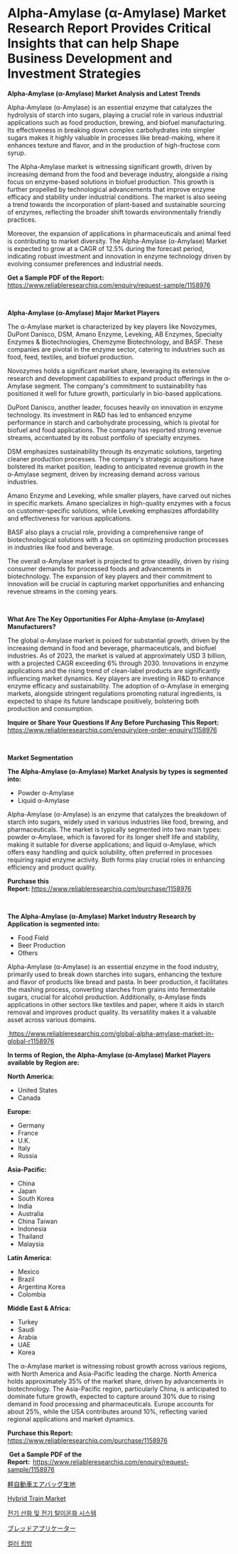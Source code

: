 <p><h1>Alpha-Amylase (α-Amylase) Market Research Report Provides Critical Insights that can help Shape Business Development and Investment Strategies</h1></p><p><strong>Alpha-Amylase (α-Amylase) Market Analysis and Latest Trends</strong></p>
<p><p>Alpha-Amylase (α-Amylase) is an essential enzyme that catalyzes the hydrolysis of starch into sugars, playing a crucial role in various industrial applications such as food production, brewing, and biofuel manufacturing. Its effectiveness in breaking down complex carbohydrates into simpler sugars makes it highly valuable in processes like bread-making, where it enhances texture and flavor, and in the production of high-fructose corn syrup.</p><p>The Alpha-Amylase market is witnessing significant growth, driven by increasing demand from the food and beverage industry, alongside a rising focus on enzyme-based solutions in biofuel production. This growth is further propelled by technological advancements that improve enzyme efficacy and stability under industrial conditions. The market is also seeing a trend towards the incorporation of plant-based and sustainable sourcing of enzymes, reflecting the broader shift towards environmentally friendly practices.</p><p>Moreover, the expansion of applications in pharmaceuticals and animal feed is contributing to market diversity. The Alpha-Amylase (α-Amylase) Market is expected to grow at a CAGR of 12.5% during the forecast period, indicating robust investment and innovation in enzyme technology driven by evolving consumer preferences and industrial needs.</p></p>
<p><strong>Get a Sample PDF of the Report:&nbsp;</strong> <a href="https://www.reliableresearchiq.com/enquiry/request-sample/1158976">https://www.reliableresearchiq.com/enquiry/request-sample/1158976</a></p>
<p>&nbsp;</p>
<p><strong>Alpha-Amylase (α-Amylase) Major Market Players</strong></p>
<p><p>The α-Amylase market is characterized by key players like Novozymes, DuPont Danisco, DSM, Amano Enzyme, Leveking, AB Enzymes, Specialty Enzymes & Biotechnologies, Chemzyme Biotechnology, and BASF. These companies are pivotal in the enzyme sector, catering to industries such as food, feed, textiles, and biofuel production.</p><p>Novozymes holds a significant market share, leveraging its extensive research and development capabilities to expand product offerings in the α-Amylase segment. The company's commitment to sustainability has positioned it well for future growth, particularly in bio-based applications.</p><p>DuPont Danisco, another leader, focuses heavily on innovation in enzyme technology. Its investment in R&D has led to enhanced enzyme performance in starch and carbohydrate processing, which is pivotal for biofuel and food applications. The company has reported strong revenue streams, accentuated by its robust portfolio of specialty enzymes.</p><p>DSM emphasizes sustainability through its enzymatic solutions, targeting cleaner production processes. The company's strategic acquisitions have bolstered its market position, leading to anticipated revenue growth in the α-Amylase segment, driven by increasing demand across various industries.</p><p>Amano Enzyme and Leveking, while smaller players, have carved out niches in specific markets. Amano specializes in high-quality enzymes with a focus on customer-specific solutions, while Leveking emphasizes affordability and effectiveness for various applications.</p><p>BASF also plays a crucial role, providing a comprehensive range of biotechnological solutions with a focus on optimizing production processes in industries like food and beverage.</p><p>The overall α-Amylase market is projected to grow steadily, driven by rising consumer demands for processed foods and advancements in biotechnology. The expansion of key players and their commitment to innovation will be crucial in capturing market opportunities and enhancing revenue streams in the coming years.</p></p>
<p>&nbsp;</p>
<p><strong>What Are The Key Opportunities For Alpha-Amylase (α-Amylase) Manufacturers?</strong></p>
<p><p>The global α-Amylase market is poised for substantial growth, driven by the increasing demand in food and beverage, pharmaceuticals, and biofuel industries. As of 2023, the market is valued at approximately USD 3 billion, with a projected CAGR exceeding 6% through 2030. Innovations in enzyme applications and the rising trend of clean-label products are significantly influencing market dynamics. Key players are investing in R&D to enhance enzyme efficacy and sustainability. The adoption of α-Amylase in emerging markets, alongside stringent regulations promoting natural ingredients, is expected to shape its future landscape positively, bolstering both production and consumption.</p></p>
<p><strong>Inquire or Share Your Questions If Any Before Purchasing This Report:</strong> <a href="https://www.reliableresearchiq.com/enquiry/pre-order-enquiry/1158976">https://www.reliableresearchiq.com/enquiry/pre-order-enquiry/1158976</a></p>
<p>&nbsp;</p>
<p><strong>Market Segmentation</strong></p>
<p><strong>The Alpha-Amylase (α-Amylase) Market Analysis by types is segmented into:</strong></p>
<p><ul><li>Powder α-Amylase</li><li>Liquid α-Amylase</li></ul></p>
<p><p>Alpha-Amylase (α-Amylase) is an enzyme that catalyzes the breakdown of starch into sugars, widely used in various industries like food, brewing, and pharmaceuticals. The market is typically segmented into two main types: powder α-Amylase, which is favored for its longer shelf life and stability, making it suitable for diverse applications; and liquid α-Amylase, which offers easy handling and quick solubility, often preferred in processes requiring rapid enzyme activity. Both forms play crucial roles in enhancing efficiency and product quality.</p></p>
<p><strong>Purchase this Report:&nbsp;</strong><a href="https://www.reliableresearchiq.com/purchase/1158976">https://www.reliableresearchiq.com/purchase/1158976</a></p>
<p>&nbsp;</p>
<p><strong>The Alpha-Amylase (α-Amylase) Market Industry Research by Application is segmented into:</strong></p>
<p><ul><li>Food Field</li><li>Beer Production</li><li>Others</li></ul></p>
<p><p>Alpha-Amylase (α-Amylase) is an essential enzyme in the food industry, primarily used to break down starches into sugars, enhancing the texture and flavor of products like bread and pasta. In beer production, it facilitates the mashing process, converting starches from grains into fermentable sugars, crucial for alcohol production. Additionally, α-Amylase finds applications in other sectors like textiles and paper, where it aids in starch removal and improves product quality. Its versatility makes it a valuable asset across various domains.</p></p>
<p><a href="https://www.reliableresearchiq.com/global-alpha-amylase-market-in-global-r1158976">&nbsp;https://www.reliableresearchiq.com/global-alpha-amylase-market-in-global-r1158976</a></p>
<p><strong>In terms of Region, the Alpha-Amylase (α-Amylase) Market Players available by Region are:</strong></p>
<p>
    <p> <strong> North America: </strong>
        <ul>
            <li>United States</li>
            <li>Canada</li>
        </ul>
        </p> 
    <p> <strong> Europe: </strong>
        <ul>
            <li>Germany</li>
            <li>France</li>
            <li>U.K.</li>
            <li>Italy</li>
            <li>Russia</li>
        </ul>
        </p> 
    <p> <strong> Asia-Pacific: </strong>
        <ul>
            <li>China</li>
            <li>Japan</li>
            <li>South Korea</li>
            <li>India</li>
            <li>Australia</li>
            <li>China Taiwan</li>
            <li>Indonesia</li>
            <li>Thailand</li>
            <li>Malaysia</li>
        </ul>
        </p> 
    <p> <strong> Latin America: </strong>
        <ul>
            <li>Mexico</li>
            <li>Brazil</li>
            <li>Argentina Korea</li>
            <li>Colombia</li>
        </ul>
        </p> 
    <p> <strong> Middle East & Africa: </strong>
        <ul>
            <li>Turkey</li>
            <li>Saudi</li>
            <li>Arabia</li>
            <li>UAE</li>
            <li>Korea</li>
        </ul>
    </p>
    </p>
<p><p>The α-Amylase market is witnessing robust growth across various regions, with North America and Asia-Pacific leading the charge. North America holds approximately 35% of the market share, driven by advancements in biotechnology. The Asia-Pacific region, particularly China, is anticipated to dominate future growth, expected to capture around 30% due to rising demand in food processing and pharmaceuticals. Europe accounts for about 25%, while the USA contributes around 10%, reflecting varied regional applications and market dynamics.</p></p>
<p><strong>Purchase this Report: </strong><a href="https://www.reliableresearchiq.com/purchase/1158976">https://www.reliableresearchiq.com/purchase/1158976</a></p>
<p>&nbsp;<strong>Get a Sample PDF of the Report:&nbsp;&nbsp;</strong><a href="https://www.reliableresearchiq.com/enquiry/request-sample/1158976">https://www.reliableresearchiq.com/enquiry/request-sample/1158976</a></p>
<p><strong></strong></p>
<p><p><a href="https://medium.com/@shade463/light-vehicle-airbag-fabrics-market-%E3%81%AE%E3%82%B0%E3%83%AD%E3%83%BC%E3%83%90%E3%83%AB%E5%B8%82%E5%A0%B4%E6%A6%82%E8%A6%81%E3%81%AF-%E4%B8%96%E7%95%8C%E3%81%8A%E3%82%88%E3%81%B3%E4%B8%BB%E8%A6%81%E5%B8%82%E5%A0%B4%E3%81%AB%E3%81%8A%E3%81%91%E3%82%8B%E6%A5%AD%E7%95%8C%E3%81%AB%E5%BD%B1%E9%9F%BF%E3%82%92%E4%B8%8E%E3%81%88%E3%82%8B%E4%B8%BB%E8%A6%81%E3%81%AA%E3%83%88%E3%83%AC%E3%83%B3%E3%83%89%E3%81%AB%E3%81%A4%E3%81%84%E3%81%A6-%E7%8B%AC%E8%87%AA%E3%81%AE%E8%A6%96%E7%82%B9%E3%82%92%E6%8F%90%E4%BE%9B%E3%81%97%E3%81%BE%E3%81%99-3b613e1edbe1">軽自動車エアバッグ生地</a></p><p><a href="https://www.linkedin.com/pulse/hybrid-train-market-size-growing-cagr-126-report-covers-cec2e?trackingId=Go%2Bs404XQ0S6nHkTbKgp2w%3D%3D">Hybrid Train Market</a></p><p><a href="https://medium.com/@romechristian78/electro-oxidation-and-electro-deionization-system-market-%EC%9D%98-%EA%B8%80%EB%A1%9C%EB%B2%8C-%EC%8B%9C%EC%9E%A5-%EA%B0%9C%EC%9A%94%EB%8A%94-%EC%A0%84-%EC%84%B8%EA%B3%84-%EB%B0%8F-%EC%A3%BC%EC%9A%94-%EC%8B%9C%EC%9E%A5%EC%9D%98-%EC%82%B0%EC%97%85%EC%97%90-%EC%98%81%ED%96%A5%EC%9D%84-%EB%AF%B8%EC%B9%98%EB%8A%94-e8e18aad023f">전기 산화 및 전기 탈이온화 시스템</a></p><p><a href="https://medium.com/@shade463/breading-applicators-market-%E3%81%AF-%E3%82%B3%E3%82%B9%E3%83%88%E7%AE%A1%E7%90%86%E3%81%A8%E5%8A%B9%E7%8E%87%E5%90%91%E4%B8%8A%E3%82%92%E5%84%AA%E5%85%88%E3%81%97%E3%81%BE%E3%81%99-%E3%81%95%E3%82%89%E3%81%AB-%E5%A0%B1%E5%91%8A%E6%9B%B8%E3%81%AF%E5%B8%82%E5%A0%B4%E3%81%AE%E9%9C%80%E8%A6%81%E9%9D%A2%E3%81%A8%E4%BE%9B%E7%B5%A6%E9%9D%A2%E3%81%AE%E4%B8%A1%E6%96%B9%E3%82%92%E3%82%AB%E3%83%90%E3%83%BC%E3%81%97%E3%81%A6%E3%81%84%E3%81%BE%E3%81%99-breading-5b8b3011f275">ブレッドアプリケーター</a></p><p><a href="https://medium.com/@romechristian78/colored-lip-balm-market-%EC%9D%98-%EA%B8%80%EB%A1%9C%EB%B2%8C-%EC%8B%9C%EC%9E%A5-%EA%B0%9C%EC%9A%94%EB%8A%94-%EC%A0%84-%EC%84%B8%EA%B3%84-%EB%B0%8F-%EC%A3%BC%EC%9A%94-%EC%8B%9C%EC%9E%A5%EC%9D%98-%EC%82%B0%EC%97%85%EC%97%90-%EC%98%81%ED%96%A5%EC%9D%84-%EB%AF%B8%EC%B9%98%EB%8A%94-%EC%A3%BC%EC%9A%94-%ED%8A%B8%EB%A0%8C%EB%93%9C%EC%97%90-%EB%8C%80%ED%95%9C-%EB%8F%85%ED%8A%B9%ED%95%9C-%EA%B4%80%EC%A0%90%EC%9D%84-%EC%A0%9C%EA%B3%B5%ED%95%A9%EB%8B%88%EB%8B%A4-67aa09bbd4b6">컬러 립밤</a></p></p>